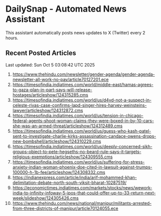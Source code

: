 # DailySnap - Automated News Assistant

This assistant automatically posts news updates to X (Twitter) every 2 hours.

## Recent Posted Articles

Last updated: Sun Oct  5 03:08:42 UTC 2025

1. https://www.thehindu.com/newsletter/gender-agenda/gender-agenda-newsletter-all-work-no-pay/article70127201.ece
2. https://timesofindia.indiatimes.com/world/middle-east/hamas-agrees-to-gaza-plan-in-part-says-will-release-hostages/articleshow/124315285.cms
3. https://timesofindia.indiatimes.com/world/us/d4vd-not-a-suspect-in-celeste-rivas-case-confirms-lapd-singer-hires-harvey-weinsteins-lawyer/articleshow/124312872.cms
4. https://timesofindia.indiatimes.com/world/us/tension-in-chicago-federal-agents-shoot-woman-claims-they-were-boxed-in-by-10-cars-she-was-an-armed-threat/articleshow/124312489.cms
5. https://timesofindia.indiatimes.com/world/us/guess-who-kash-patel-sent-to-investigate-charlie-kirks-assassination-candace-owens-drops-new-bombshell/articleshow/124310229.cms
6. https://timesofindia.indiatimes.com/world/us/deeply-concerned-sikh-groups-object-to-pete-hegseths-no-beard-rule-says-it-targets-religious-exemptions/articleshow/124309555.cms
7. https://timesofindia.indiatimes.com/world/us/suffering-for-stress-anxiety-indian-woman-phoenix-doe-cited-in-lawsuit-against-trumps-100000-h-1b-fee/articleshow/124308332.cms
8. https://indianexpress.com/article/india/arif-mohammed-khan-delimitation-debate-north-south-viksit-bharat-10287519/
9. https://economictimes.indiatimes.com/markets/stocks/news/wework-india-to-infinity-infoway-5-ipos-that-could-offer-up-to-33-return-next-week/slideshow/124305426.cms
10. https://www.thehindu.com/news/national/manipur/militants-arrested-from-three-districts-of-manipur/article70124055.ece
